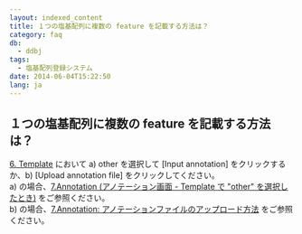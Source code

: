 ```yaml
---
layout: indexed_content
title: １つの塩基配列に複数の feature を記載する方法は？
category: faq
db:
  - ddbj
tags: 
  - 塩基配列登録システム
date: 2014-06-04T15:22:50
lang: ja
---
```


## １つの塩基配列に複数の feature を記載する方法は？

<p><a href="/ddbj/web-submission-help.html#flow-6">6. Template</a> において a) other を選択して [Input annotation] をクリックするか、b) [Upload annotation file] をクリックしてください。<br><!-- Nucleotide Sequence Submission System -->a) の場合、<a href="/ddbj/web-submission-help.html#flow-7-2">7.Annotation (アノテーション画面 - Template で "other" を選択したとき)</a> をご参照ください。<br>b) の場合、<a href="/ddbj/web-submission-help.html#flow-7-6">7.Annotation: アノテーションファイルのアップロード方法</a> をご参照ください。</p>
